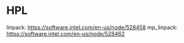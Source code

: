 # HPL

linpack: https://software.intel.com/en-us/node/528458
mp_linpack: https://software.intel.com/en-us/node/528462

